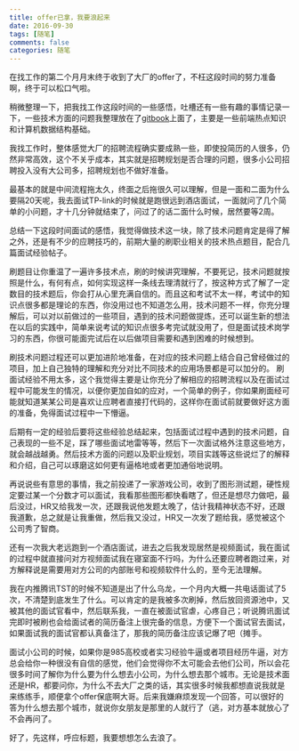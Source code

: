 ```yaml
---
title: offer已拿，我要浪起来
date: 2016-09-30
tags: [随笔]
comments: false
categories: 随笔
---
```

在找工作的第二个月月末终于收到了大厂的offer了，不枉这段时间的努力准备啊，终于可以松口气啦。

稍微整理一下，把我找工作这段时间的一些感悟，吐槽还有一些有趣的事情记录一下，一些技术方面的问题我整理放在了[gitbook](https://shudery.gitbooks.io/front-end-offer/content/)上面了，主要是一些前端热点知识和计算机数据结构基础。

我找工作时，整体感觉大厂的招聘流程确实要成熟一些，即使投简历的人很多，仍然非常高效，这个不关乎成本，其实就是招聘规划是否合理的问题，很多小公司招聘投入没有大公司多，招聘规划也不做好准备。
<!--more-->
最基本的就是中间流程拖太久，终面之后拖很久可以理解，但是一面和二面为什么要隔20天呢，我去面试TP-link的时候就是跑很远到酒店面试，一面就问了几个简单的小问题，才十几分钟就结束了，问过了的话二面什么时候，居然要等2周。

总结一下这段时间面试的感悟，我觉得做技术这一块，除了技术问题肯定是得了解之外，还是有不少的应聘技巧的，前期大量的刷职业相关的技术热点题目，配合几篇面试经验帖子。

刷题目让你重温了一遍许多技术点，刷的时候讲究理解，不要死记，技术问题就按照是什么，有何有点，如何实现这样一条线去理清就行了，按这种方式了解了一定数目的技术题后，你会打从心里充满自信的。而且这和考试不太一样，考试中的知识点很多都是理论的东西，你没用过也不知道怎么用，技术问题不一样，你充分理解后，可以对以前做过的一些项目，遇到的技术问题做提炼，还可以诞生新的想法在以后的实践中，简单来说考试的知识点很多考完试就没用了，但是面试技术岗学习的东西，你很可能面完试后在以后做项目需要和遇到困难的时候想到。

刷技术问题过程还可以更加进阶地准备，在对应的技术问题上结合自己曾经做过的项目，加上自己独特的理解和充分对比不同技术的应用场景都是可以加分的。
刷面试经验不用太多，这个我觉得主要是让你充分了解相应的招聘流程以及在面试过程中可能发生的情况，以便你更加自如的应对，一个简单的例子，你如果刷面经可能就知道某某公司是喜欢让应聘者直接打代码的，这样你在面试前就要做好这方面的准备，免得面试过程中一下懵逼。

后期有一定的经验后要将这些经验总结起来，包括面试过程中遇到的技术问题，自己表现的一些不足，踩了哪些面试地雷等等，然后下一次面试格外注意这些地方，就会越战越勇。然后技术方面的问题以及职业规划，项目实践等这些说烂了的解释和介绍，自己可以琢磨这如何更有逼格地或者更加通俗地说明。

再说说些有意思的事情，我之前投递了一家游戏公司，收到了图形测试题，硬性规定要过某一个分数才可以面试，我看那些图形都快看瞎了，但还是想尽力做吧，最后没过，HR又给我发一次，还跟我说他发题太晚了，估计我精神状态不好，还跟我道歉，总之就是让我重做，然后我又没过，HR又一次发了题给我，感觉被这个公司秀了智商。

还有一次我大老远跑到一个酒店面试，进去之后我发现居然是视频面试，我在面试的过程中就直接问对方视频面试我在寝室面不行吗，为什么还要应聘者跑过来，对方解释说是需要用对方公司的内部账号和视频软件什么的，至今无法理解。

我在内推腾讯TST的时候不知道是出了什么乌龙，一个月内大概一共电话面试了5次，不清楚到底发生了什么。可以肯定的是我被多次刷掉，然后放回资源池中，又被其他的面试官看中，然后联系我，一直在被面试官虐，心疼自己；听说腾讯面试完即时被刷也会给面试者的简历备注上很完备的信息，方便下一个面试官去面试，如果面试我的面试官都认真备注了，那我的简历备注应该记爆了吧（摊手。

面试小公司的时候，如果你是985高校或者实习经验牛逼或者项目经历牛逼，对方总会给你一种很没有自信的感觉，他们会觉得你不太可能会去他们公司，所以会花很多时间了解你为什么要为什么想去小公司，为什么想去那个城市。无论是技术面还是HR，都要问你，为什么不去大厂之类的话，其实很多时候我都想直说我就是来练练手，顺便拿个offer保底啊大哥。后来我嫌麻烦发现一个回答，可以很好的答为什么想去那个城市，就说你女朋友是那里的人就行了（逃，对方基本就放心了不会再问了。

好了，先这样，呼应标题，我要想想怎么去浪了。



